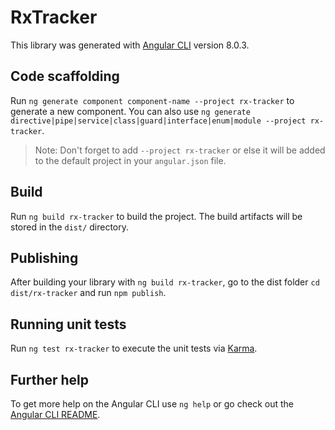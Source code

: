 # RxTracker

This library was generated with [Angular CLI](https://github.com/angular/angular-cli) version 8.0.3.

## Code scaffolding

Run `ng generate component component-name --project rx-tracker` to generate a new component. You can also use `ng generate directive|pipe|service|class|guard|interface|enum|module --project rx-tracker`.
> Note: Don't forget to add `--project rx-tracker` or else it will be added to the default project in your `angular.json` file. 

## Build

Run `ng build rx-tracker` to build the project. The build artifacts will be stored in the `dist/` directory.

## Publishing

After building your library with `ng build rx-tracker`, go to the dist folder `cd dist/rx-tracker` and run `npm publish`.

## Running unit tests

Run `ng test rx-tracker` to execute the unit tests via [Karma](https://karma-runner.github.io).

## Further help

To get more help on the Angular CLI use `ng help` or go check out the [Angular CLI README](https://github.com/angular/angular-cli/blob/master/README.md).
